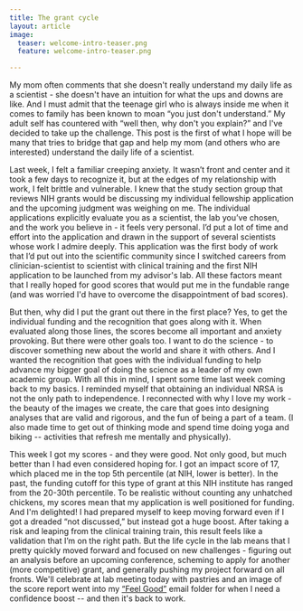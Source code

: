 ```yaml
---
title: The grant cycle
layout: article
image:
  teaser: welcome-intro-teaser.png
  feature: welcome-intro-teaser.png

---
```

My mom often comments that she doesn't really understand my daily life as a scientist - she doesn't have an intuition for what the ups and downs are like. And I must admit that the teenage girl who is always inside me when it comes to family has been known to moan “you just don't understand.” My adult self has countered with “well then, why don't you explain?” and I've decided to take up the challenge. This post is the first of what I hope will be many that tries to bridge that gap and help my mom (and others who are interested) understand the daily life of a scientist.

Last week, I felt a familiar creeping anxiety. It wasn’t front and center and it took a few days to recognize it, but at the edges of my relationship with work, I felt brittle and vulnerable. I knew that the study section group that reviews NIH grants would be discussing my individual fellowship application and the upcoming judgment was weighing on me. The individual applications explicitly evaluate you as a scientist, the lab you’ve chosen, and the work you believe in - it feels very personal. I’d put a lot of time and effort into the application and drawn in the support of several scientists whose work I admire deeply. This application was the first body of work that I’d put out into the scientific community since I switched careers from clinician-scientist to scientist with clinical training and the first NIH application to be launched from my advisor's lab. All these factors meant that I really hoped for good scores that would put me in the fundable range (and was worried I'd have to overcome the disappointment of bad scores).

But then, why did I put the grant out there in the first place? Yes, to get the individual funding and the recognition that goes along with it. When evaluated along those lines, the scores become all important and anxiety provoking. But there were other goals too. I want to do the science - to discover something new about the world and share it with others. And I wanted the recognition that goes with the individual funding to help advance my bigger goal of doing the science as a leader of my own academic group. With all this in mind, I spent some time last week coming back to my basics. I reminded myself that obtaining an individual NRSA is not the only path to independence. I reconnected with why I love my work - the beauty of the images we create, the care that goes into designing analyses that are valid and rigorous, and the fun of being a part of a team. (I also made time to get out of thinking mode and spend time doing yoga and biking -- activities that refresh me mentally and physically).

This week I got my scores - and they were good. Not only good, but much better than I had even considered hoping for. I got an impact score of 17, which placed me in the top 5th percentile (at NIH, lower is better). In the past, the funding cutoff for this type of grant at this NIH institute has ranged from the 20-30th percentile. To be realistic without counting any unhatched chickens, my scores mean that my application is well positioned for funding. And I'm delighted! I had prepared myself to keep moving forward even if I got a dreaded “not discussed,” but instead got a huge boost. After taking a risk and leaping from the clinical training train, this result feels like a validation that I’m on the right path. But the life cycle in the lab means that I pretty quickly moved forward and focused on new challenges - figuring out an analysis before an upcoming conference, scheming to apply for another (more competitive) grant, and generally pushing my project forward on all fronts. We'll celebrate at lab meeting today with pastries and an image of the score report went into my [“Feel Good”](https://blogs.scientificamerican.com/guest-blog/the-awesomest-7-year-postdoc-or-how-i-learned-to-stop-worrying-and-love-the-tenure-track-faculty-life/) email folder for when I need a confidence boost -- and then it's back to work.
